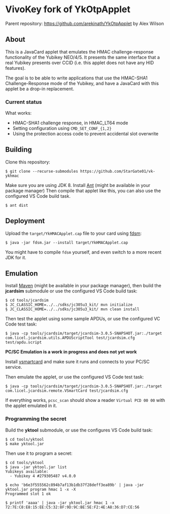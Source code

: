 # VivoKey fork of YkOtpApplet

Parent repository: https://github.com/arekinath/YkOtpApplet by Alex Wilson
## About

This is a JavaCard applet that emulates the HMAC challenge-response functionality of the Yubikey NEO/4/5. It presents the same interface that a real Yubikey presents over CCID (i.e. this applet does not have any HID features).

The goal is to be able to write applications that use the HMAC-SHA1 Challenge-Response mode of the Yubikey, and have a JavaCard with this applet be a drop-in replacement.

### Current status

What works:

 * HMAC-SHA1 challenge response, in HMAC_LT64 mode
 * Setting configuration using `CMD_SET_CONF_{1,2}`
 * Using the protection access code to prevent accidental slot overwrite

## Building

Clone this repository:

```
$ git clone --recurse-submodules https://github.com/StarGate01/vk-ykhmac
```

Make sure you are using JDK 8. Install [Ant](https://ant.apache.org/) (might be available in your package manager) Then compile that applet like this, you can also use the configured VS Code build task.

```
$ ant dist
```

## Deployment

Upload the `target/YkHMACApplet.cap` file to your card using [fdsm](https://github.com/fidesmo/fdsm):

```
$ java -jar fdsm.jar --install target/YkHMACApplet.cap
```

You might have to compile `fdsm` yourself, and even switch to a more recent JDK for it.

## Emulation

Install [Maven](https://maven.apache.org/) (might be available in your package manager), then build  the **jcardsim** submodule or use the configured VS Code build task:

```
$ cd tools/jcardsim
$ JC_CLASSIC_HOME=../../sdks/jc305u3_kit/ mvn initialize
§ JC_CLASSIC_HOME=../../sdks/jc305u3_kit/ mvn clean install
```

Then test the applet using some sample APDUs, or use the configured VC Code test task:

```
$ java -cp tools/jcardsim/target/jcardsim-3.0.5-SNAPSHOT.jar:./target com.licel.jcardsim.utils.APDUScriptTool test/jcardsim.cfg test/apdu.script
```

**PC/SC Emulation is a work in progress and does not yet work**

Install [vsmartcard](https://frankmorgner.github.io/vsmartcard/) and make sure it runs and connects to your PC/SC service. 

Then emulate the applet, or use the configured VS Code test task:

```
$ java -cp tools/jcardsim/target/jcardsim-3.0.5-SNAPSHOT.jar:./target com.licel.jcardsim.remote.VSmartCard test/jcardsim.cfg
```

If everything works, `pcsc_scan` should show a reader `Virtual PCD 00 00` with the applet emulated in it.

### Programming the secret

Build the **yktool** submodule, or use the configures VS Code build task:

```
$ cd tools/yktool
$ make yktool.jar
```

Then use it to program a secret:

```
$ cd tools/yktool
$ java -jar yktool.jar list
Yubikeys available:
  - Yubikey 4 #279305487 v4.0.0

$ echo 'b6e3f555562c894b7af13b1db37f28deff3ea89b' | java -jar yktool.jar program hmac 1 -x -X
Programmed slot 1 ok

$ printf 'aaaa' | java -jar yktool.jar hmac 1 -x
72:7E:C8:E8:15:EE:C5:32:8F:9D:9C:BE:5E:F2:4E:A8:36:D7:CE:56
```